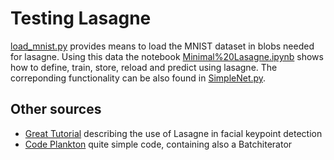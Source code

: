 # Testing Lasagne

[load_mnist.py](load_mnist.py) provides means to load the MNIST dataset in blobs needed for lasagne.
Using this data the notebook [Minimal%20Lasagne.ipynb](http://nbviewer.ipython.org/github/Oliver4242/dl-playground/blob/master/python/TestingLasagne/Minimal%20Lasagne.ipynb) 
shows how to define, train, store, reload and predict using lasagne. 
The correponding functionality can be also found in [SimpleNet.py](SimpleNet.py).

## Other sources

* [Great Tutorial](http://danielnouri.org/notes/2014/12/17/using-convolutional-neural-nets-to-detect-facial-keypoints-tutorial/) describing the use of Lasagne in facial keypoint detection
* [Code Plankton](https://github.com/msegala/Kaggle-National_Data_Science_Bowl) quite simple code, containing also a Batchiterator
